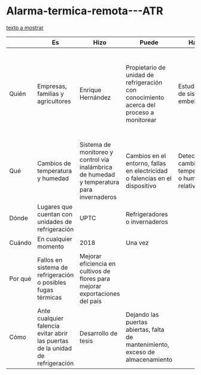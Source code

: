 # Alarma-termica-remota---ATR

[texto a mostrar](#mi-titulo-a-anclar)

| | **Es**	| **Hizo** |	**Puede** |	**Hará** |	**Haría** |	**Podría** |
| ---- | ---- | ---- | ---- | ---- | ---- | ---- |
| Quién | Empresas, familias y agricultores | Enrique Hernández | Propietario de unidad de refrigeración con conocimiento acerca del proceso a monitorear | Estudiantes de sistemas embebidos | | Personas  con  capacidad de programar , entender el  hardware   y el software del  sistema |
| Qué | Cambios de temperatura y humedad | Sistema de monitoreo y control vía inalámbrica de humedad y temperatura para invernaderos | Cambios en el entorno, fallas en electricidad o falencias en el dispositivo | Detectar cambios de temperatura o humedad relativa |
| Dónde | Lugares que cuentan con unidades de refrigeración | UPTC | Refrigeradores o invernaderos |
| Cuándo | En cualquier momento | 2018 | Una vez |
| Por qué | Fallos en sistema de refrigeración o posibles fugas térmicas | Mejorar eficiencia en cultivos de flores para mejorar exportaciones del país |
| Cómo | Ante cualquier falencia evitar abrir las puertas de la unidad de refrigeración | Desarrollo de tesis | Dejando las puertas abiertas, falta de mantenimiento, exceso de almacenamiento |
